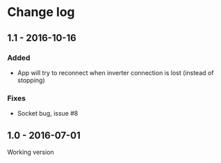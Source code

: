 # Change log

## 1.1 - 2016-10-16
### Added
* App will try to reconnect when inverter connection is lost (instead of stopping)

### Fixes
* Socket bug, issue #8

## 1.0 - 2016-07-01
Working version
